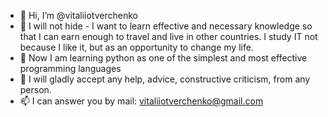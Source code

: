 - 👋 Hi, I’m @vitaliiotverchenko
- 👀 I will not hide - I want to learn effective and necessary knowledge so that I can earn enough to travel and live in other countries. I study IT not because I like it, but as an opportunity to change my life.
- 🌱 Now I am learning python as one of the simplest and most effective programming languages
- 💞️ I will gladly accept any help, advice, constructive criticism, from any person.
- 📫 I can answer you by mail: vitaliiotverchenko@gmail.com

<!---
VixenBQ/VixenBQ is a ✨ special ✨ repository because its `README.md` (this file) appears on your GitHub profile.
You can click the Preview link to take a look at your changes.
--->
